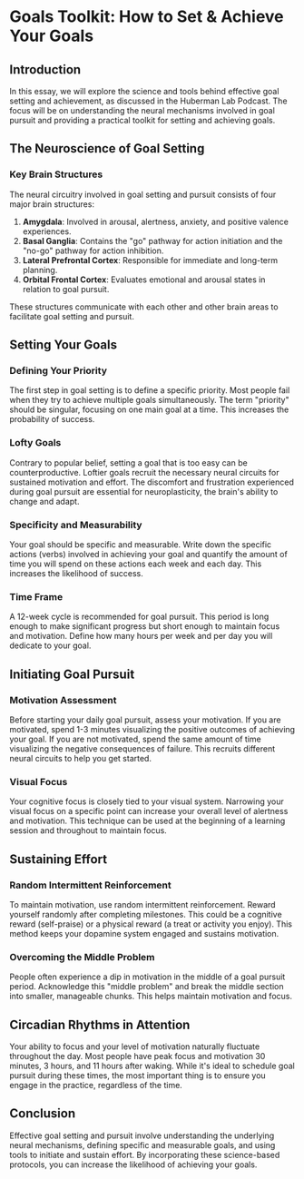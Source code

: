 # Goals Toolkit: How to Set & Achieve Your Goals

## Introduction

In this essay, we will explore the science and tools behind effective goal setting and achievement, as discussed in the Huberman Lab Podcast. The focus will be on understanding the neural mechanisms involved in goal pursuit and providing a practical toolkit for setting and achieving goals.

## The Neuroscience of Goal Setting

### Key Brain Structures

The neural circuitry involved in goal setting and pursuit consists of four major brain structures:

1. **Amygdala**: Involved in arousal, alertness, anxiety, and positive valence experiences.
2. **Basal Ganglia**: Contains the "go" pathway for action initiation and the "no-go" pathway for action inhibition.
3. **Lateral Prefrontal Cortex**: Responsible for immediate and long-term planning.
4. **Orbital Frontal Cortex**: Evaluates emotional and arousal states in relation to goal pursuit.

These structures communicate with each other and other brain areas to facilitate goal setting and pursuit.

## Setting Your Goals

### Defining Your Priority

The first step in goal setting is to define a specific priority. Most people fail when they try to achieve multiple goals simultaneously. The term "priority" should be singular, focusing on one main goal at a time. This increases the probability of success.

### Lofty Goals

Contrary to popular belief, setting a goal that is too easy can be counterproductive. Loftier goals recruit the necessary neural circuits for sustained motivation and effort. The discomfort and frustration experienced during goal pursuit are essential for neuroplasticity, the brain's ability to change and adapt.

### Specificity and Measurability

Your goal should be specific and measurable. Write down the specific actions (verbs) involved in achieving your goal and quantify the amount of time you will spend on these actions each week and each day. This increases the likelihood of success.

### Time Frame

A 12-week cycle is recommended for goal pursuit. This period is long enough to make significant progress but short enough to maintain focus and motivation. Define how many hours per week and per day you will dedicate to your goal.

## Initiating Goal Pursuit

### Motivation Assessment

Before starting your daily goal pursuit, assess your motivation. If you are motivated, spend 1-3 minutes visualizing the positive outcomes of achieving your goal. If you are not motivated, spend the same amount of time visualizing the negative consequences of failure. This recruits different neural circuits to help you get started.

### Visual Focus

Your cognitive focus is closely tied to your visual system. Narrowing your visual focus on a specific point can increase your overall level of alertness and motivation. This technique can be used at the beginning of a learning session and throughout to maintain focus.

## Sustaining Effort

### Random Intermittent Reinforcement

To maintain motivation, use random intermittent reinforcement. Reward yourself randomly after completing milestones. This could be a cognitive reward (self-praise) or a physical reward (a treat or activity you enjoy). This method keeps your dopamine system engaged and sustains motivation.

### Overcoming the Middle Problem

People often experience a dip in motivation in the middle of a goal pursuit period. Acknowledge this "middle problem" and break the middle section into smaller, manageable chunks. This helps maintain motivation and focus.

## Circadian Rhythms in Attention

Your ability to focus and your level of motivation naturally fluctuate throughout the day. Most people have peak focus and motivation 30 minutes, 3 hours, and 11 hours after waking. While it's ideal to schedule goal pursuit during these times, the most important thing is to ensure you engage in the practice, regardless of the time.

## Conclusion

Effective goal setting and pursuit involve understanding the underlying neural mechanisms, defining specific and measurable goals, and using tools to initiate and sustain effort. By incorporating these science-based protocols, you can increase the likelihood of achieving your goals.